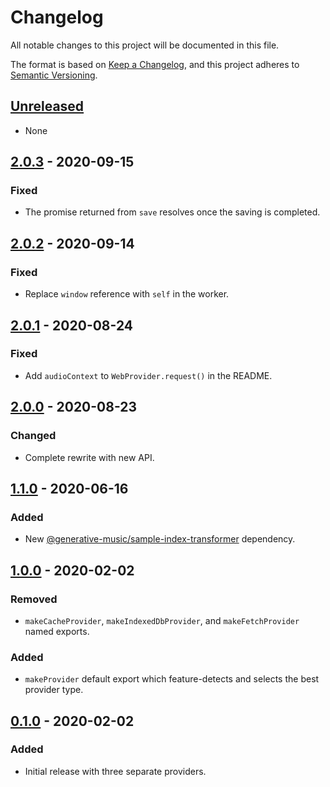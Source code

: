 # Changelog

All notable changes to this project will be documented in this file.

The format is based on [Keep a Changelog](https://keepachangelog.com/en/1.0.0/),
and this project adheres to [Semantic Versioning](https://semver.org/spec/v2.0.0.html).

## [Unreleased]

- None

## [2.0.3] - 2020-09-15

### Fixed

- The promise returned from `save` resolves once the saving is completed.

## [2.0.2] - 2020-09-14

### Fixed

- Replace `window` reference with `self` in the worker.

## [2.0.1] - 2020-08-24

### Fixed

- Add `audioContext` to `WebProvider.request()` in the README.

## [2.0.0] - 2020-08-23

### Changed

- Complete rewrite with new API.

## [1.1.0] - 2020-06-16

### Added

- New [@generative-music/sample-index-transformer](https://github.com/generative-music/sample-index-transformer) dependency.

## [1.0.0] - 2020-02-02

### Removed

- `makeCacheProvider`, `makeIndexedDbProvider`, and `makeFetchProvider` named exports.

### Added

- `makeProvider` default export which feature-detects and selects the best provider type.

## [0.1.0] - 2020-02-02

### Added

- Initial release with three separate providers.

[unreleased]: https://github.com/generative-music/web-provider/compare/v2.0.3...HEAD
[2.0.3]: https://github.com/generative-music/web-provider/compare/v2.0.2...v2.0.3
[2.0.2]: https://github.com/generative-music/web-provider/compare/v2.0.1...v2.0.2
[2.0.1]: https://github.com/generative-music/web-provider/compare/v2.0.0...v2.0.1
[2.0.0]: https://github.com/generative-music/web-provider/compare/v1.1.0...v2.0.0
[1.1.0]: https://github.com/generative-music/web-provider/compare/v1.0.0...v1.1.0
[1.0.0]: https://github.com/generative-music/web-provider/compare/v0.1.0...v1.0.0
[0.1.0]: https://github.com/generative-music/web-provider/releases/tag/v0.0.1
